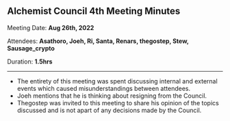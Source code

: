 ## Alchemist Council 4th Meeting Minutes

Meeting Date: **Aug 26th, 2022**

Attendees: **Asathoro, Joeh, Ri, Santa, Renars, thegostep, Stew, Sausage_crypto**

Duration: **1.5hrs**

***

* The entirety of this meeting was spent discussing internal and external events which caused misunderstandings between attendees.
* Joeh mentions that he is thinking about resigning from the Council.
* Thegostep was invited to this meeting to share his opinion of the topics discussed and is not apart of any decisions made by the Council.
